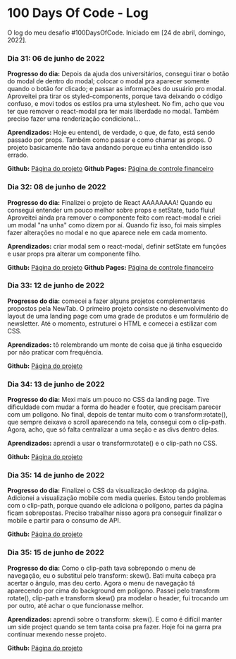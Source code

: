 # 100 Days Of Code - Log

O log do meu desafio #100DaysOfCode. Iniciado em [24 de abril, domingo, 2022].

### Dia 31: 06 de junho de 2022

**Progresso do dia:** Depois da ajuda dos universitários, consegui tirar o botão do modal de dentro do modal; colocar o modal pra aparecer somente quando o botão for clicado; e passar as informações do usuário pro modal. Aproveitei pra tirar os styled-components, porque tava deixando o código confuso, e movi todos os estilos pra uma stylesheet. No fim, acho que vou ter que remover o react-modal pra ter mais liberdade no modal. Também preciso fazer uma renderização condicional...

**Aprendizados:** Hoje eu entendi, de verdade, o que, de fato, está sendo passado por props. Também como passar e como chamar as props. O projeto basicamente não tava andando porque eu tinha entendido isso errado.

**Github:** [Página do projeto](https://github.com/sarahrubia/app-pagamentos)
**Github Pages:** [Página de controle financeiro](https://sarahrubia.github.io/app-pagamentos/)

### Dia 32: 08 de junho de 2022

**Progresso do dia:** Finalizei o projeto de React AAAAAAAA! Quando eu consegui entender um pouco melhor sobre props e setState, tudo fluiu! Aproveitei ainda pra remover o componente feito com react-modal e criei um modal "na unha" como dizem por aí. Quando fiz isso, foi mais simples fazer alterações no modal e no que aparece nele em cada momento.  

**Aprendizados:** criar modal sem o react-modal, definir setState em funções e usar props pra alterar um componente filho.

**Github:** [Página do projeto](https://github.com/sarahrubia/app-pagamentos)
**Github Pages:** [Página de controle financeiro](https://sarahrubia.github.io/app-pagamentos/)

### Dia 33: 12 de junho de 2022

**Progresso do dia:** comecei a fazer alguns projetos complementares propostos pela NewTab. O primeiro projeto consiste no desenvolvimento do layout de uma landing page com uma grade de produtos e um formulário de newsletter. Até o momento, estruturei o HTML e comecei a estilizar com CSS.

**Aprendizados:** tô relembrando um monte de coisa que já tinha esquecido por não praticar com frequência.

**Github:** [Página do projeto](https://github.com/sarahrubia/newsletter-landing-page)

### Dia 34: 13 de junho de 2022

**Progresso do dia:** Mexi mais um pouco no CSS da landing page. Tive dificuldade com mudar a forma do header e footer, que precisam parecer com um polígono. No final, depois de tentar muito com o transform:rotate(), que sempre deixava o scroll aparecendo na tela, consegui com o clip-path. Agora, acho, que só falta centralizar a uma seção e as divs dentro delas.

**Aprendizados:** aprendi a usar o transform:rotate() e o clip-path no CSS.

**Github:** [Página do projeto](https://github.com/sarahrubia/newsletter-landing-page)

### Dia 35: 14 de junho de 2022

**Progresso do dia:** Finalizei o CSS da visualização desktop da página. Adicionei a visualização mobile com media queries. Estou tendo problemas com o clip-path, porque quando ele adiciona o polígono, partes da página ficam sobrepostas. Preciso trabalhar nisso agora pra conseguir finalizar o mobile e partir para o consumo de API.

**Github:** [Página do projeto](https://github.com/sarahrubia/newsletter-landing-page)

### Dia 35: 15 de junho de 2022

**Progresso do dia:** Como o clip-path tava sobrepondo o menu de navegação, eu o substituí pelo transform: skew(). Bati muita cabeça pra acertar o ângulo, mas deu certo. Agora o menu de navegação tá aparecendo por cima do background em polígono. Passei pelo transform rotate(), clip-path e transform skew() pra modelar o header, fui trocando um por outro, até achar o que funcionasse melhor.

**Aprendizados:** aprendi sobre o transform: skew(). E como é difícil manter um side project quando se tem tanta coisa pra fazer. Hoje foi na garra pra continuar mexendo nesse projeto.

**Github:** [Página do projeto](https://github.com/sarahrubia/newsletter-landing-page)


